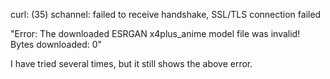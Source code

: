 curl: (35) schannel: failed to receive handshake, SSL/TLS connection failed

"Error: The downloaded ESRGAN x4plus_anime model file was invalid! Bytes downloaded: 0"

I have tried several times, but it still shows the above error.